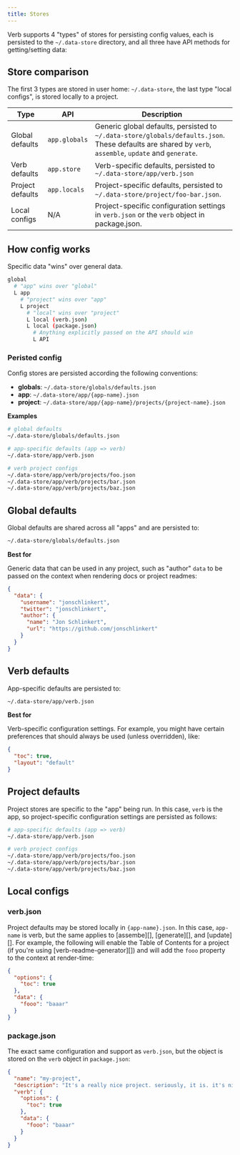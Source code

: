 ```yaml
---
title: Stores 
---
```


Verb supports 4 "types" of stores for persisting config values, each is persisted to the `~/.data-store` directory, and all three have API methods for getting/setting data:

## Store comparison

The first 3 types are stored in user home: `~/.data-store`, the last type "local configs", is stored locally to a project.

**Type** | **API** | **Description**
--- | --- | ---
Global defaults | `app.globals` | Generic global defaults, persisted to `~/.data-store/globals/defaults.json`. These defaults are shared by `verb`, `assemble`, `update` and `generate`. 
Verb defaults | `app.store` | Verb-specific defaults, persisted to `~/.data-store/app/verb.json`
Project defaults | `app.locals` | Project-specific defaults, persisted to `~/.data-store/project/foo-bar.json`. 
Local configs | N/A | Project-specific configuration settings in `verb.json` or the `verb` object in package.json. 

## How config works

Specific data "wins" over general data. 

```sh
global
  # "app" wins over "global"
  L app
    # "project" wins over "app"
    L project 
      # "local" wins over "project"
      L local (verb.json)
      L local (package.json)
        # Anything explicitly passed on the API should win
        L API 
```

### Peristed config

Config stores are persisted according the following conventions:

- **globals**: `~/.data-store/globals/defaults.json`
- **app**: `~/.data-store/app/{app-name}.json`
- **project**: `~/.data-store/app/{app-name}/projects/{project-name}.json`


**Examples**

```sh
# global defaults 
~/.data-store/globals/defaults.json

# app-specific defaults (app => verb)
~/.data-store/app/verb.json

# verb project configs
~/.data-store/app/verb/projects/foo.json
~/.data-store/app/verb/projects/bar.json
~/.data-store/app/verb/projects/baz.json
```


## Global defaults

Global defaults are shared across all "apps" and are persisted to:

```sh
~/.data-store/globals/defaults.json
```

**Best for**

Generic data that can be used in any project, such as "author" `data` to be passed on the context when rendering docs or project readmes:

```json
{
  "data": {
    "username": "jonschlinkert",
    "twitter": "jonschlinkert",
    "author": {
      "name": "Jon Schlinkert",
      "url": "https://github.com/jonschlinkert"
    }
  }
}
```

## Verb defaults

App-specific defaults are persisted to:

```sh
~/.data-store/app/verb.json
```

**Best for**

Verb-specific configuration settings. For example, you might have certain preferences that should always be used (unless overridden), like:

```json
{
  "toc": true,
  "layout": "default"
}
```

## Project defaults

Project stores are specific to the "app" being run. In this case, `verb` is the app, so project-specific configuration settings are persisted as follows:

```sh
# app-specific defaults (app => verb)
~/.data-store/app/verb.json

# verb project configs
~/.data-store/app/verb/projects/foo.json
~/.data-store/app/verb/projects/bar.json
~/.data-store/app/verb/projects/baz.json
```

## Local configs

### verb.json

Project defaults may be stored locally in `{app-name}.json`. In this case, `app-name` is verb, but the same applies to [assembe][], [generate][], and [update][].
For example, the following will enable the Table of Contents for a project (if you're using [verb-readme-generator][]) and will add the `fooo` property to the context at render-time:

```json
{
  "options": {
    "toc": true
  },
  "data": {
    "fooo": "baaar"
  }
}
```

### package.json

The exact same configuration and support as `verb.json`, but the object is stored on the `verb` object in `package.json`:

```json
{
  "name": "my-project",
  "description": "It's a really nice project. seriously, it is. it's nice. reaaaly nice.",
  "verb": {
    "options": {
      "toc": true
    },
    "data": {
      "fooo": "baaar"
    }
  }
}
```
